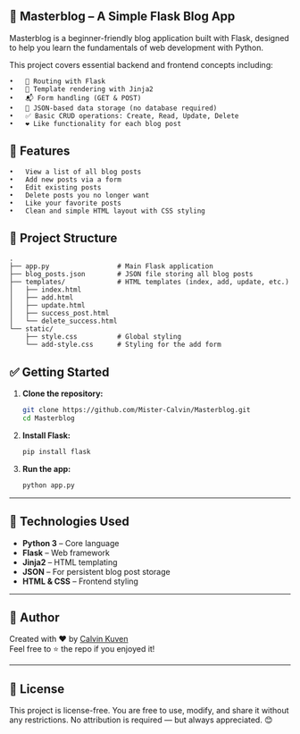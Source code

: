 ## 📝 Masterblog – A Simple Flask Blog App

Masterblog is a beginner-friendly blog application built with Flask, designed to help you learn the fundamentals of web development with Python.

This project covers essential backend and frontend concepts including:

	•	🧠 Routing with Flask
	•	📄 Template rendering with Jinja2
	•	📬 Form handling (GET & POST)
	•	💾 JSON-based data storage (no database required)
	•	✅ Basic CRUD operations: Create, Read, Update, Delete
	•	❤️ Like functionality for each blog post

## 🚀 Features

	•	View a list of all blog posts
	•	Add new posts via a form
	•	Edit existing posts
	•	Delete posts you no longer want
	•	Like your favorite posts
	•	Clean and simple HTML layout with CSS styling

## 📁 Project Structure
```
.
├── app.py                 # Main Flask application
├── blog_posts.json        # JSON file storing all blog posts
├── templates/             # HTML templates (index, add, update, etc.)
│   ├── index.html
│   ├── add.html
│   ├── update.html
│   ├── success_post.html
│   └── delete_success.html
└── static/
    ├── style.css          # Global styling
    └── add-style.css      # Styling for the add form
```

## ✅ Getting Started

1. **Clone the repository:**

    ```bash
    git clone https://github.com/Mister-Calvin/Masterblog.git
    cd Masterblog
    ```

2. **Install Flask:**

    ```bash
    pip install flask
    ```

3. **Run the app:**

    ```bash
    python app.py
    ```

---

## 🔧 Technologies Used

- **Python 3** – Core language
- **Flask** – Web framework
- **Jinja2** – HTML templating
- **JSON** – For persistent blog post storage
- **HTML & CSS** – Frontend styling

---

## 🙌 Author

Created with ❤️ by [Calvin Kuven](https://github.com/Mister-Calvin)  
Feel free to ⭐️ the repo if you enjoyed it!

---

## 📜 License

This project is license-free.
You are free to use, modify, and share it without any restrictions.
No attribution is required — but always appreciated. 😊

